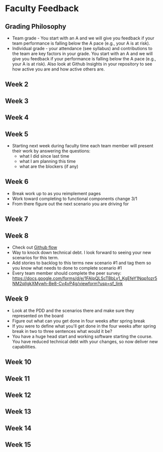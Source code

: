 # Faculty Feedback #

## Grading Philosophy ##
- Team grade - You start with an A and we will give you feedback if your team performance is falling below the A pace (e.g., your A is at risk).
- Individual grade - your attendance (see syllabus) and contributions to the team are key factors in your grade.  You start with an A and we will give you feedback if your performance is falling below the A pace (e.g., your A is at risk).  Also look at Github Insights in your repository to see how active you are and how active others are.

## Week 2 ##

## Week 3 ##

## Week 4 ##

## Week 5 ##
- Starting next week during faculty time each team member will present their work by answering the questions: 
	- what I did since last time
	- what I am planning this time
  - what are the blockers (if any)


## Week 6 ##
- Break work up to as you reimplement pages
- Work toward completing to functional components change 3/1
- From there figure out the  next scenario you are driving for

## Week 7 ##

## Week 8 ##
- Check out [Github flow](https://docs.github.com/en/get-started/quickstart/github-flow)
- Way to knock down technical debt.  I look forward to seeing your new scenarios for this term.
- Add stories to backlog to this terms new scenario #1 and tag them so you know what needs to done to complete scenario #1
- Every team member should complete the peer survey: https://docs.google.com/forms/d/e/1FAIpQLScTBbLv1_KgEfeY1Nqp1ozr5NM2qllgkXMywh-Be8-Cv4vP4g/viewform?usp=sf_link

## Week 9 ##
- Look at the PDD and the scenarios there and make sure they represented on the board 
- Figure out what can you get done in four weeks after spring break
- If you were to define what you'll get done in the  four weeks after spring break in two to three sentences what would it be?
- You have a huge head start and working software starting the course.  You have reduced technical debt with your changes, so now deliver new capabilities.

## Week 10 ##

## Week 11 ##

## Week 12 ##

## Week 13 ##

## Week 14 ##

## Week 15 ##
